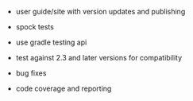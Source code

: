 - user guide/site with version updates and publishing
- spock tests
- use gradle testing api
- test against 2.3 and later versions for compatibility

- bug fixes
- code coverage and reporting